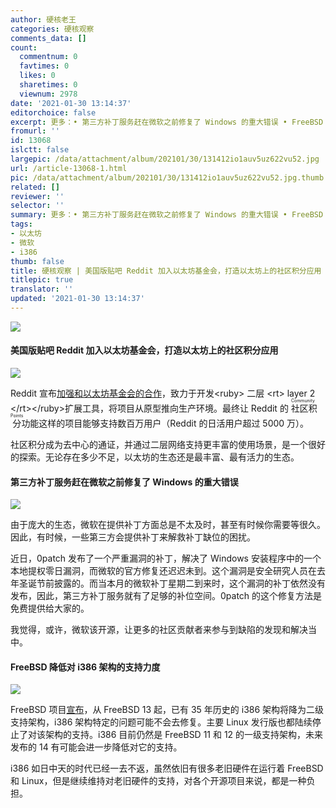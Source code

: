```yaml
---
author: 硬核老王
categories: 硬核观察
comments_data: []
count:
  commentnum: 0
  favtimes: 0
  likes: 0
  sharetimes: 0
  viewnum: 2978
date: '2021-01-30 13:14:37'
editorchoice: false
excerpt: 更多：• 第三方补丁服务赶在微软之前修复了 Windows 的重大错误 • FreeBSD 降低对 i386 架构的支持力度
fromurl: ''
id: 13068
islctt: false
largepic: /data/attachment/album/202101/30/131412io1auv5uz622vu52.jpg
url: /article-13068-1.html
pic: /data/attachment/album/202101/30/131412io1auv5uz622vu52.jpg.thumb.jpg
related: []
reviewer: ''
selector: ''
summary: 更多：• 第三方补丁服务赶在微软之前修复了 Windows 的重大错误 • FreeBSD 降低对 i386 架构的支持力度
tags:
- 以太坊
- 微软
- i386
thumb: false
title: 硬核观察 | 美国版贴吧 Reddit 加入以太坊基金会，打造以太坊上的社区积分应用
titlepic: true
translator: ''
updated: '2021-01-30 13:14:37'
---
```


![](/data/attachment/album/202101/30/131412io1auv5uz622vu52.jpg)


#### 美国版贴吧 Reddit 加入以太坊基金会，打造以太坊上的社区积分应用


![](/data/attachment/album/202101/30/130657byxnt12jrtn0n0a7.jpg)


Reddit 宣布[加强和以太坊基金会的合作](https://www.coindesk.com/reddit-joins-with-ethereum-foundation-to-build-scaling-tools "https://www.coindesk.com/reddit-joins-with-ethereum-foundation-to-build-scaling-tools")，致力于开发<ruby> 二层 <rt>  layer 2 </rt></ruby>扩展工具，将项目从原型推向生产环境。最终让 Reddit 的<ruby> 社区积分 <rt>  Community Points </rt></ruby>功能这样的项目能够支持数百万用户（Reddit 的日活用户超过 5000 万）。


社区积分成为去中心的通证，并通过二层网络支持更丰富的使用场景，是一个很好的探索。无论存在多少不足，以太坊的生态还是最丰富、最有活力的生态。


#### 第三方补丁服务赶在微软之前修复了 Windows 的重大错误


![](/data/attachment/album/202101/30/130746xvmfy8fmkvv0m86y.jpg)


由于庞大的生态，微软在提供补丁方面总是不太及时，甚至有时候你需要等很久。因此，有时候，一些第三方会提供补丁来解救补丁缺位的困扰。


近日，0patch 发布了一个严重漏洞的补丁，解决了 Windows 安装程序中的一个本地提权零日漏洞，而微软的官方修复还迟迟未到。这个漏洞是安全研究人员在去年圣诞节前披露的。而当本月的微软补丁星期二到来时，这个漏洞的补丁依然没有发布，因此，第三方补丁服务就有了足够的补位空间。0patch 的这个修复方法是免费提供给大家的。


我觉得，或许，微软该开源，让更多的社区贡献者来参与到缺陷的发现和解决当中。


#### FreeBSD 降低对 i386 架构的支持力度


![](/data/attachment/album/202101/30/131138igi4nt6cao68ttdt.jpg)


FreeBSD 项目[宣布](https://lists.freebsd.org/pipermail/freebsd-announce/2021-January/002006.html "https://lists.freebsd.org/pipermail/freebsd-announce/2021-January/002006.html")，从 FreeBSD 13 起，已有 35 年历史的 i386 架构将降为二级支持架构，i386 架构特定的问题可能不会去修复。主要 Linux 发行版也都陆续停止了对该架构的支持。i386 目前仍然是 FreeBSD 11 和 12 的一级支持架构，未来发布的 14 有可能会进一步降低对它的支持。


i386 如日中天的时代已经一去不返，虽然依旧有很多老旧硬件在运行着 FreeBSD 和 Linux，但是继续维持对老旧硬件的支持，对各个开源项目来说，都是一种负担。